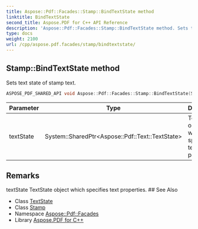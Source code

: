 ```yaml
---
title: Aspose::Pdf::Facades::Stamp::BindTextState method
linktitle: BindTextState
second_title: Aspose.PDF for C++ API Reference
description: 'Aspose::Pdf::Facades::Stamp::BindTextState method. Sets text state of stamp text in C++.'
type: docs
weight: 2100
url: /cpp/aspose.pdf.facades/stamp/bindtextstate/
---
```

## Stamp::BindTextState method


Sets text state of stamp text.

```cpp
ASPOSE_PDF_SHARED_API void Aspose::Pdf::Facades::Stamp::BindTextState(System::SharedPtr<Aspose::Pdf::Text::TextState> textState)
```


| Parameter | Type | Description |
| --- | --- | --- |
| textState | System::SharedPtr\<Aspose::Pdf::Text::TextState\> | TextState object which specifies text properties. |
## Remarks


<parameterlist kind="param">
  <parameteritem>
    <parameternamelist>
      <parametername>textState</parametername>
    </parameternamelist>
    <parameterdescription>
      <para>TextState object which specifies text properties.</para>
    </parameterdescription>
  </parameteritem>
</parameterlist>
## See Also

* Class [TextState](../../../aspose.pdf.text/textstate/)
* Class [Stamp](../)
* Namespace [Aspose::Pdf::Facades](../../)
* Library [Aspose.PDF for C++](../../../)
